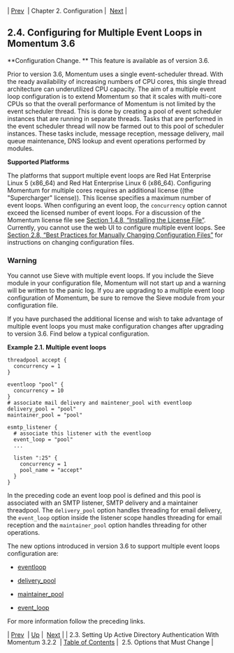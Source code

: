| [Prev](conf.ldaps)  | Chapter 2. Configuration |  [Next](conf.initial.conf.php) |

## 2.4. Configuring for Multiple Event Loops in Momentum 3.6

**Configuration Change. ** This feature is available as of version 3.6.

Prior to version 3.6, Momentum uses a single event-scheduler thread. With the ready availability of increasing numbers of CPU cores, this single thread architecture can underutilized CPU capacity. The aim of a multiple event loop configuration is to extend Momentum so that it scales with multi-core CPUs so that the overall performance of Momentum is not limited by the event scheduler thread. This is done by creating a pool of event scheduler instances that are running in separate threads. Tasks that are performed in the event scheduler thread will now be farmed out to this pool of scheduler instances. These tasks include, message reception, message delivery, mail queue maintenance, DNS lookup and event operations performed by modules.

**Supported Platforms**

The platforms that support multiple event loops are Red Hat Enterprise Linux 5 (x86_64) and Red Hat Enterprise Linux 6 (x86_64). Configuring Momentum for multiple cores requires an additional license ((the "Supercharger" license)). This license specifies a maximum number of event loops. When configuring an event loop, the `concurrency` option cannot exceed the licensed number of event loops. For a discussion of the Momentum license file see [Section 1.4.8, “Installing the License File”](install.prepare#install.license "1.4.8. Installing the License File"). Currently, you cannot use the web UI to configure multiple event loops. See [Section 2.8, “Best Practices for Manually Changing Configuration Files”](conf.manual.changes.php "2.8. Best Practices for Manually Changing Configuration Files") for instructions on changing configuration files.

### Warning

You cannot use Sieve with multiple event loops. If you include the Sieve module in your configuration file, Momentum will not start up and a warning will be written to the panic log. If you are upgrading to a multiple event loop configuration of Momentum, be sure to remove the Sieve module from your configuration file.

If you have purchased the additional license and wish to take advantage of multiple event loops you must make configuration changes after upgrading to version 3.6\. Find below a typical configuration.

<a name="multi-core.example.receive"></a>

**Example 2.1. Multiple event loops**

```
threadpool accept {
  concurrency = 1
}

eventloop "pool" {
  concurrency = 10
}
# associate mail delivery and maintener_pool with eventloop
delivery_pool = "pool"
maintainer_pool = "pool"

esmtp_listener {
  # associate this listener with the eventloop 
  event_loop = "pool"
  ...

  listen ":25" {
    concurrency = 1
    pool_name = "accept"
  }
}
```

In the preceding code an event loop pool is defined and this pool is associated with an SMTP listener, SMTP delivery and a maintainer threadpool. The `delivery_pool` option handles threading for email delivery, the `event_loop` option inside the listener scope handles threading for email reception and the `maintainer_pool` option handles threading for other operations.

The new options introduced in version 3.6 to support multiple event loops configuration are:

*   [eventloop](conf.ref.eventloop "eventloop")

*   [delivery_pool](conf.ref.delivery_pool "delivery_pool")

*   [maintainer_pool](conf.ref.maintainer_pool "maintainer_pool")

*   [event_loop](ecelerity.conf#ecelerity.conf3.listeners.multi-core "Listener Options and Multiple Event Loops")

For more information follow the preceding links.

| [Prev](conf.ldaps)  | [Up](conf.php) |  [Next](conf.initial.conf.php) |
| 2.3. Setting Up Active Directory Authentication With Momentum 3.2.2  | [Table of Contents](index) |  2.5. Options that Must Change |
